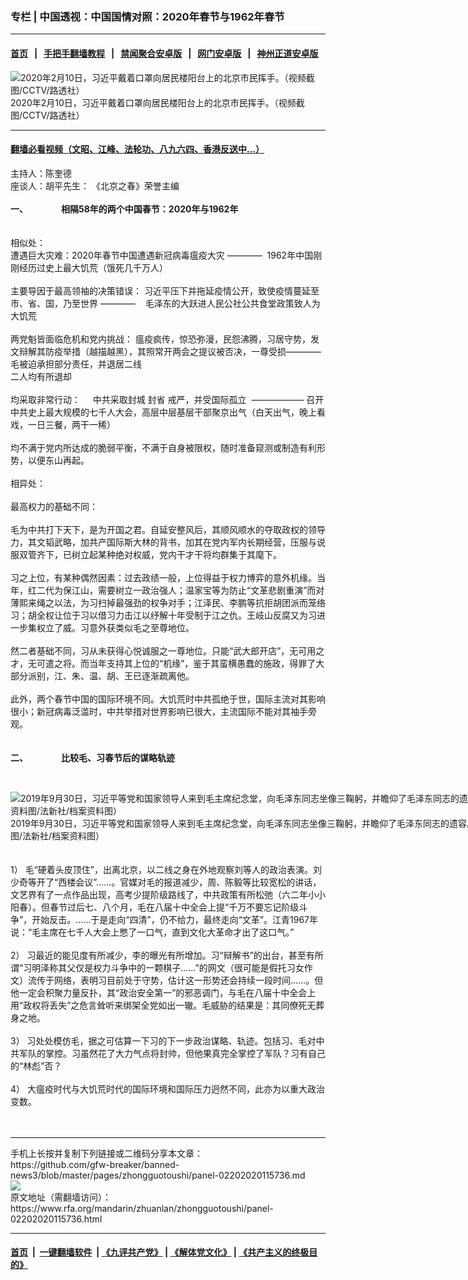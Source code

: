 ### 专栏 | 中国透视：中国国情对照：2020年春节与1962年春节
------------------------

#### [首页](https://github.com/gfw-breaker/banned-news3/blob/master/README.md) &nbsp;&nbsp;|&nbsp;&nbsp; [手把手翻墙教程](https://github.com/gfw-breaker/guides/wiki) &nbsp;&nbsp;|&nbsp;&nbsp; [禁闻聚合安卓版](https://github.com/gfw-breaker/bn-android) &nbsp;&nbsp;|&nbsp;&nbsp; [网门安卓版](https://github.com/oGate2/oGate) &nbsp;&nbsp;|&nbsp;&nbsp; [神州正道安卓版](https://github.com/SzzdOgate/update) 



<div id="headerimg">
 <img alt="2020年2月10日，习近平戴着口罩向居民楼阳台上的北京市民挥手。（视频截图/CCTV/路透社）" src="https://www.rfa.org/mandarin/yataibaodao/huanjing/gf2-02102020081645.html/gf2-1.jpg/@@images/62698e85-5f12-4629-848f-03dbca95ac24.jpeg" title="2020年2月10日，习近平戴着口罩向居民楼阳台上的北京市民挥手。（视频截图/CCTV/路透社）"/>
 <div id="headerimgcontents">
  <div id="headerimgcaption">
   <span>
    2020年2月10日，习近平戴着口罩向居民楼阳台上的北京市民挥手。（视频截图/CCTV/路透社）
   </span>
   <!-- zoomattribute -->
  </div>
  <!-- headerimgcaption -->
 </div>
 <!-- headerimagecontents -->
</div>

<hr/>


#### [翻墙必看视频（文昭、江峰、法轮功、八九六四、香港反送中...）](https://github.com/gfw-breaker/banned-news3/blob/master/pages/link3.md)

<div id="storytext">
 <div>
  <div class="slot_header">
  </div>
 </div>
 <p>
  主持人：陈奎德
  <br/>
  座谈人：胡平先生： 《北京之春》荣誉主编
  <br/>
  <b>
   <br/>
   一、                相隔58年的两个中国春节：2020年与1962年
  </b>
  <br/>
  <br/>
  <br/>
  相似处：
  <br/>
  遭遇巨大灾难：2020年春节中国遭遇新冠病毒瘟疫大灾 ————  1962年中国刚刚经历过史上最大饥荒（饿死几千万人）
  <br/>
  <br/>
  主要导因于最高领袖的决策错误： 习近平压下并拖延疫情公开，致使疫情蔓延至市、省、国，乃至世界 ————    毛泽东的大跃进人民公社公共食堂政策致人为大饥荒
  <br/>
  <br/>
  两党魁皆面临危机和党内挑战： 瘟疫疯传，惊恐弥漫，民怨沸腾，习居守势，发文辩解其防疫举措（越描越黑），其照常开两会之提议被否决，一尊受损————毛被迫承担部分责任，并退居二线
  <br/>
  二人均有所退却
  <br/>
  <br/>
  均采取非常行动：     中共采取封城 封省 戒严，并受国际孤立  —————— 召开中共史上最大规模的七千人大会，高层中层基层干部聚京出气（白天出气，晚上看戏，一日三餐，两干一稀）
  <br/>
  <br/>
  均不满于党内所达成的脆弱平衡，不满于自身被限权，随时准备窥测或制造有利形势，以便东山再起。
  <br/>
  <br/>
  相异处：
  <br/>
  <br/>
  最高权力的基础不同：
  <br/>
  <br/>
  毛为中共打下天下，是为开国之君。自延安整风后，其顺风顺水的夺取政权的领导力，其文韬武略，加共产国际斯大林的背书，加其在党内军内长期经营，压服与说服双管齐下，已树立起某种绝对权威，党内干才干将均群集于其麾下。
  <br/>
  <br/>
  习之上位，有某种偶然因素：过去政绩一般，上位得益于权力博弈的意外机缘。当年，红二代为保江山，需要树立一政治强人；温家宝等为防止“文革悲剧重演”而对薄熙来绳之以法，为习扫掉最强劲的权争对手；江泽民、李鹏等抗拒胡团派而笼络习；胡全权让位于习以借习力击江以纾解十年受制于江之仇。王岐山反腐又为习进一步集权立了威。习意外获类似毛之至尊地位。
  <br/>
  <br/>
  然二者基础不同，习从未获得心悦诚服之一尊地位。只能“武大郎开店”，无可用之才，无可遣之将。而当年支持其上位的“机缘”，鉴于其蛮横愚蠢的施政，得罪了大部分派别，江、朱、温、胡、王已逐渐疏离他。
  <br/>
  <br/>
  此外，两个春节中国的国际环境不同。大饥荒时中共孤绝于世，国际主流对其影响很小；新冠病毒泛滥时，中共举措对世界影响已很大，主流国际不能对其袖手旁观。
  <br/>
  <br/>
  <br/>
  <b>
   二、                比较毛、习春节后的谋略轨迹
  </b>
 </p>
 <p>
  <b>
  </b>
  <br/>
  <div class="image-inline captioned" style="width:808px;">
   <div style="width:808px;">
    <img alt="2019年9月30日，习近平等党和国家领导人来到毛主席纪念堂，向毛泽东同志坐像三鞠躬，并瞻仰了毛泽东同志的遗容。（组合资料图/法新社/档案资料图）" src="https://www.rfa.org/mandarin/yataibaodao/zhengzhi/ql1-09302019071114.html/Untitled-1.jpg" title="2019年9月30日，习近平等党和国家领导人来到毛主席纪念堂，向毛泽东同志坐像三鞠躬，并瞻仰了毛泽东同志的遗容。（组合资料图/法新社/档案资料图）"/>
   </div>
   <div class="image-caption">
    <span style="width:808px;">
     2019年9月30日，习近平等党和国家领导人来到毛主席纪念堂，向毛泽东同志坐像三鞠躬，并瞻仰了毛泽东同志的遗容。（组合资料图/法新社/档案资料图）
    </span>
    <span class="copyright">
    </span>
   </div>
  </div>
  <br/>
  <br/>
  1） 毛“硬着头皮顶住”，出离北京，以二线之身在外地观察刘等人的政治表演。刘少奇等开了“西楼会议”……。官媒对毛的报道减少，周、陈毅等比较宽松的讲话，文艺界有了一点作品出现，高考少提阶级路线了，中共政策有所松弛（六二年小小阳春）。但春节过后七、八个月，毛在八届十中全会上提“千万不要忘记阶级斗争”，开始反击。……于是走向“四清”，仍不给力，最终走向“文革”。江青1967年说：“毛主席在七千人大会上憋了一口气，直到文化大革命才出了这口气。”
  <br/>
  <br/>
  2） 习最近的能见度有所减少，李的曝光有所增加。习“辩解书”的出台，甚至有所谓“习明泽称其父仅是权力斗争中的一颗棋子……”的网文（很可能是假托习女作文）流传于网络，表明习目前处于守势，估计这一形势还会持续一段时间……。但他一定会积聚力量反扑，其“政治安全第一”的邪恶调门，与毛在八届十中全会上用“政权将丢失”之危言耸听来绑架全党如出一辙。毛威胁的结果是：其同僚死无葬身之地。
  <br/>
  <br/>
  3） 习处处模仿毛，据之可估算一下习的下一步政治谋略、轨迹。包括习、毛对中共军队的掌控。习虽然花了大力气点将封帅，但他果真完全掌控了军队？习有自己的“林彪”否？
  <br/>
  <br/>
  4） 大瘟疫时代与大饥荒时代的国际环境和国际压力迥然不同，此亦为以重大政治变数。
  <br/>
  <br/>
  <br/>
 </p>
</div>

<hr/>
手机上长按并复制下列链接或二维码分享本文章：<br/>
https://github.com/gfw-breaker/banned-news3/blob/master/pages/zhongguotoushi/panel-02202020115736.md <br/>
<a href='https://github.com/gfw-breaker/banned-news3/blob/master/pages/zhongguotoushi/panel-02202020115736.md'><img src='https://github.com/gfw-breaker/banned-news3/blob/master/pages/zhongguotoushi/panel-02202020115736.md.png'/></a> <br/>
原文地址（需翻墙访问）：https://www.rfa.org/mandarin/zhuanlan/zhongguotoushi/panel-02202020115736.html


------------------------
#### [首页](https://github.com/gfw-breaker/banned-news3/blob/master/README.md) &nbsp;|&nbsp; [一键翻墙软件](https://github.com/gfw-breaker/nogfw/blob/master/README.md) &nbsp;| [《九评共产党》](https://github.com/gfw-breaker/9ping.md/blob/master/README.md#九评之一评共产党是什么) | [《解体党文化》](https://github.com/gfw-breaker/jtdwh.md/blob/master/README.md) | [《共产主义的终极目的》](https://github.com/gfw-breaker/gczydzjmd.md/blob/master/README.md)


<img src='http://gfw-breaker.win/banned-news3/pages/zhongguotoushi/panel-02202020115736.md' width='0px' height='0px'/>